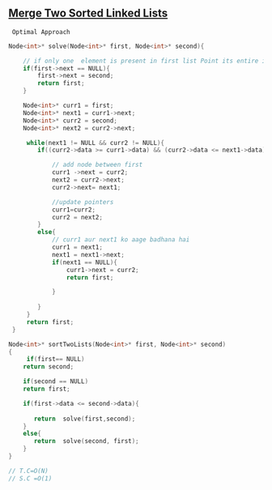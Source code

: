  ## [Merge Two Sorted Linked Lists](https://www.codingninjas.com/codestudio/problems/merge-two-sorted-linked-lists_8230729?challengeSlug=striver-sde-challenge&leftPanelTab=1)

``` Optimal Approach```
```cpp
Node<int>* solve(Node<int>* first, Node<int>* second){

    // if only one  element is present in first list Point its entire in second list
    if(first->next == NULL){
        first->next = second;
        return first;
    }

    Node<int>* curr1 = first;
    Node<int>* next1 = curr1->next;
    Node<int>* curr2 = second;
    Node<int>* next2 = curr2->next; 

     while(next1 != NULL && curr2 != NULL){
        if((curr2->data >= curr1->data) && (curr2->data <= next1->data)){

            // add node between first
            curr1 ->next = curr2;
            next2 = curr2->next;
            curr2->next= next1;

            //update pointers
            curr1=curr2;
            curr2 = next2;
        }
        else{
            // curr1 aur next1 ko aage badhana hai
            curr1 = next1;
            next1 = next1->next;
            if(next1 == NULL){
                curr1->next = curr2;
                return first;

            }
            
        }
     }
     return first; 
 }

Node<int>* sortTwoLists(Node<int>* first, Node<int>* second)
{
     if(first== NULL) 
    return second;

    if(second == NULL) 
    return first;

    if(first->data <= second->data){
        
       return  solve(first,second);
    }
    else{
       return  solve(second, first);
    }
}

// T.C=O(N)
// S.C =O(1)
```
